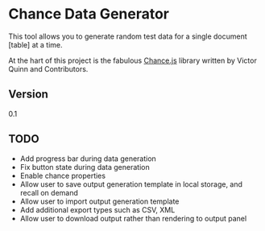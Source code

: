 Chance Data Generator
=====================

This tool allows you to generate random test data for a single document [table] at a time.

At the hart of this project is the fabulous [Chance.js](https://github.com/victorquinn/chancejs) library written by Victor Quinn and Contributors.

Version
----

0.1


TODO
----

- Add progress bar during data generation
- Fix button state during data generation
- Enable chance properties
- Allow user to save output generation template in local storage, and recall on demand
- Allow user to import output generation template
- Add additional export types such as CSV, XML
- Allow user to download output rather than rendering to output panel